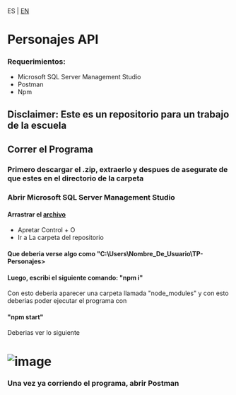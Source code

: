 ES | [EN](EN_README.md)

# Personajes API
### Requerimientos: 

- Microsoft SQL Server Management Studio
- Postman
- Npm
  
## Disclaimer: Este es un repositorio para un trabajo de la escuela

## Correr el Programa

### Primero descargar el .zip, extraerlo y despues de asegurate de que estes en el directorio de la carpeta

### Abrir Microsoft SQL Server Management Studio

#### Arrastrar el [archivo](DB)

- Apretar Control + O
- Ir a La carpeta del repositorio 

#### Que deberia verse algo como "C:\Users\Nombre_De_Usuario\TP-Personajes>
#### Luego, escribi el siguiente comando: "npm i"

Con esto deberia aparecer una carpeta llamada "node_modules" y con esto deberias poder ejecutar el programa con
#### "npm start"

Deberias ver lo siguiente 

# ![image](https://github.com/siathers/TP-Personajes/assets/105530043/b12fbd9c-aa95-4869-a9b6-d635f157f0ac)

### Una vez ya corriendo el programa, abrir Postman

